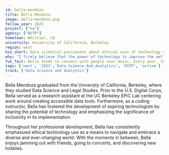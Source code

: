 ```yaml
---
id: bella-mendoza
title: Bella Mendoza
image: bella-mendoza.png
fellow_year: 2023
project: ["na"]
agency: ["OSTP"]
hometown: Whittier, CA
university: University of California, Berkeley
region: west
bio_short: Data scientist passionate about ethical uses of technology as a means to navigate and embrace a diverse and ever-changing world 
why: "I firmly believe that the power of technology to improve the welfare of society as a whole lies in our deliberate commitment to promoting diversity and inclusivity throughout its development and deployment. Joining the U.S. Digital Corps grants me the necessary resources and support to utilize my skills in a manner that actively contributes to this envisioned advancement."
fun_fact: Bella tends to connect with people over music. Every year, they clear their music library, forcing themselves to listen to new music and allowing their true favorites to naturally find their way back to them.
tags: ['west', '2023','Data_Science_And_Analytics', 'OSTP', 'active']
track: ['Data Science and Analytics']
---
```

Bella Mendoza graduated from the University of California, Berkeley, where they studied Data Science and Legal Studies. Prior to the U.S. Digital Corps, Bella served as a research assistant at the UC Berkeley EPIC Lab centering work around creating accessible data tools. Furthermore, as a coding instructor, Bella has fostered the development of aspiring technologists by sharing the potential of technology and emphasizing the significance of inclusivity in its implementation. 

Throughout her professional development, Bella has consistently emphasized ethical technology use as a means to navigate and embrace a diverse and ever-changing world. With the moments in between, Bella enjoys jamming out with friends, going to concerts, and discovering new hobbies. 

